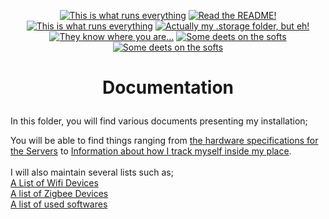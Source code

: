 <p align="center">
<a href="/documentation/hardware.md"><img src="https://img.shields.io/badge/Hardware%20Specifications-purple" alt="This is what runs everything"></a> <a href="/node-red/"><img src="https://img.shields.io/badge/Nodered%20Flows-red" alt="Read the README!"></a> 
<a href="/documentation/zigbee.md"><img src="https://img.shields.io/badge/Zigbee%20Devices-green" alt="This is what runs everything"></a>  <a href="/.storage/"><img src="https://img.shields.io/badge/Lovelace%20Interfaces-orange" alt="Actually my .storage folder, but eh!"></a>
<a href="/documentation/indoor_localization.md"><img src="https://img.shields.io/badge/Indoor%20Localization-blue" alt="They know where you are..."></a> 
<a href="/documentation/software.md"><img src="https://img.shields.io/badge/Software%20Usage-cyan" alt="Some deets on the softs"></a> <a href="/documentation/wifi.md"><img src="https://img.shields.io/badge/Networking-violet" alt="Some deets on the softs"></a> <br></p></p>


<h1><p align="center">  Documentation  </p></h1>

In this folder, you will find various documents presenting my installation;

You will be able to find things ranging from [the hardware specifications for the Servers](hardware.md) to [Information about how I track myself inside my place](indoor_localization.md).<br>
<br>
I will also maintain several lists such as; <br>
[A List of Wifi Devices](wifidevices.md)  <br>
[A list of Zigbee Devices](zigbee.md)  <br>
[A list of used softwares](software.md)

